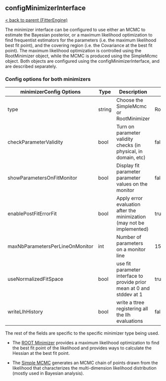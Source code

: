 ## configMinimizerInterface

[< back to parent (FitterEngine)](FitterEngine.md)

The minimizer interface can be configured to use either an MCMC to estimate
the Bayesian posterior, or a maximum likelihood optimization to find
frequentist estimators for the parameters (i.e. the maximum likelihood best
fit point), and the covering region (i.e. the Covariance at the best fit
point).  The maximum likelihood optimization is controlled using the
RootMinimizer object, while the MCMC is produced using the SimpleMcmc
object.  Both objects are configured using the configMinimizerInterface,
and are described separately.

### Config options for both minimizers

| minimizerConfig Options         | Type   | Description                                                            | Default       |
|---------------------------------|--------|------------------------------------------------------------------------|---------------|
| type                            | string | Choose the SimpleMcmc or RootMinimizer                                 | RootMinimizer |
| checkParameterValidity          | bool   | Turn on parameter validity checks (in physical, in domain, etc)        | false         |
| showParametersOnFitMonitor      | bool   | Display fit parameter parameter values on the monitor                  | false         |
| enablePostFitErrorFit           | bool   | Apply error evaluation after the minimization (may not be implemented) | true          |
| maxNbParametersPerLineOnMonitor | int    | Number of parameters on a monitor line                                 | 15            |
| useNormalizedFitSpace           | bool   | use fit parameter interface to provide prior mean at 0 and stddev at 1 | true          |
| writeLlhHistory                 | bool   | write a ttree registering all the llh evaluations                      | false         |

The rest of the fields are specific to the specific minimizer type being used.

- The [ROOT Minimizer](RootMinimizerConfig.md) provides a maximum likelihood optimization to find the best fit point of the likelihood and provides ways to calculate the Hessian at the best fit point.

- The [Simple MCMC](SimpleMcmcConfig.md) generates an MCMC chain of points drawn from the likelihood that characterizes the multi-dimension likelihood distribution (mostly used in Bayesian analysis).

